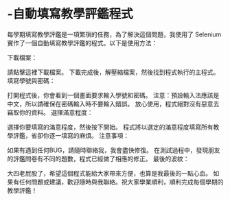 # -自動填寫教學評鑑程式
每學期填寫教學評鑑是一項繁瑣的任務，為了解決這個問題，我使用了 Selenium 實作了一個自動填寫教學評鑑的程式。以下是使用方法：

下載檔案：

請點擊這裡下載檔案。
下載完成後，解壓縮檔案，然後找到程式執行的主程式。
填寫學號與密碼：

打開程式後，你會看到一個畫面要求輸入學號和密碼。
注意：預設輸入法應該是中文，所以請確保在密碼輸入時不要輸入錯誤。
放心使用，程式絕對沒有惡意去竊取你的資料。
選擇滿意程度：

選擇你要填寫的滿意程度，然後按下開始。
程式將以選定的滿意程度填寫所有教學評鑑，省卻你逐一填寫的麻煩。
注意事項：

如果有遇到任何BUG，請隨時聯絡我，我會盡快修復。
在測試過程中，發現朋友的評鑑問卷有不同的題數，程式已經做了相應的修正。
最後的波紋：

大四老屁股了，希望這個程式能給大家帶來方便，也算是我最後的一點心血。
如果有任何問題或建議，歡迎隨時與我聯絡。祝大家學業順利，順利完成每個學期的教學評鑑！
